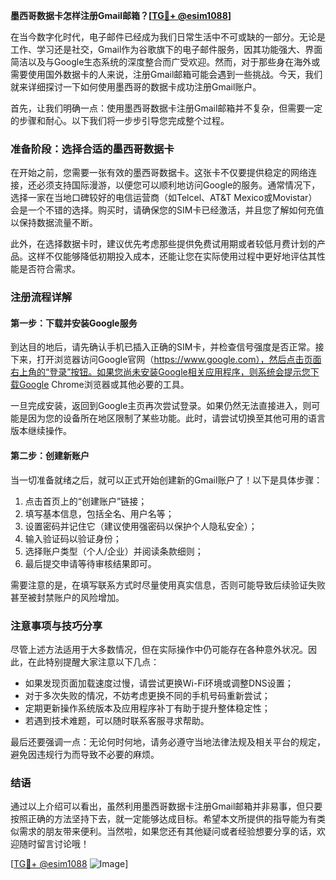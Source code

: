 **墨西哥数据卡怎样注册Gmail邮箱？[[TG💪+ @esim1088](https://t.me/s/esim1088)]**

在当今数字化时代，电子邮件已经成为我们日常生活中不可或缺的一部分。无论是工作、学习还是社交，Gmail作为谷歌旗下的电子邮件服务，因其功能强大、界面简洁以及与Google生态系统的深度整合而广受欢迎。然而，对于那些身在海外或需要使用国外数据卡的人来说，注册Gmail邮箱可能会遇到一些挑战。今天，我们就来详细探讨一下如何使用墨西哥的数据卡成功注册Gmail账户。

首先，让我们明确一点：使用墨西哥数据卡注册Gmail邮箱并不复杂，但需要一定的步骤和耐心。以下我们将一步步引导您完成整个过程。

### 准备阶段：选择合适的墨西哥数据卡

在开始之前，您需要一张有效的墨西哥数据卡。这张卡不仅要提供稳定的网络连接，还必须支持国际漫游，以便您可以顺利地访问Google的服务。通常情况下，选择一家在当地口碑较好的电信运营商（如Telcel、AT&T Mexico或Movistar）会是一个不错的选择。购买时，请确保您的SIM卡已经激活，并且您了解如何充值以保持数据流量不断。

此外，在选择数据卡时，建议优先考虑那些提供免费试用期或者较低月费计划的产品。这样不仅能够降低初期投入成本，还能让您在实际使用过程中更好地评估其性能是否符合需求。

### 注册流程详解

#### 第一步：下载并安装Google服务

到达目的地后，请先确认手机已插入正确的SIM卡，并检查信号强度是否正常。接下来，打开浏览器访问Google官网（https://www.google.com），然后点击页面右上角的“登录”按钮。如果您尚未安装Google相关应用程序，则系统会提示您下载Google Chrome浏览器或其他必要的工具。

一旦完成安装，返回到Google主页再次尝试登录。如果仍然无法直接进入，则可能是因为您的设备所在地区限制了某些功能。此时，请尝试切换至其他可用的语言版本继续操作。

#### 第二步：创建新账户

当一切准备就绪之后，就可以正式开始创建新的Gmail账户了！以下是具体步骤：

1. 点击首页上的“创建账户”链接；
2. 填写基本信息，包括全名、用户名等；
3. 设置密码并记住它（建议使用强密码以保护个人隐私安全）；
4. 输入验证码以验证身份；
5. 选择账户类型（个人/企业）并阅读条款细则；
6. 最后提交申请等待审核结果即可。

需要注意的是，在填写联系方式时尽量使用真实信息，否则可能导致后续验证失败甚至被封禁账户的风险增加。

### 注意事项与技巧分享

尽管上述方法适用于大多数情况，但在实际操作中仍可能存在各种意外状况。因此，在此特别提醒大家注意以下几点：

- 如果发现页面加载速度过慢，请尝试更换Wi-Fi环境或调整DNS设置；
- 对于多次失败的情况，不妨考虑更换不同的手机号码重新尝试；
- 定期更新操作系统版本及应用程序补丁有助于提升整体稳定性；
- 若遇到技术难题，可以随时联系客服寻求帮助。

最后还要强调一点：无论何时何地，请务必遵守当地法律法规及相关平台的规定，避免因违规行为而导致不必要的麻烦。

### 结语

通过以上介绍可以看出，虽然利用墨西哥数据卡注册Gmail邮箱并非易事，但只要按照正确的方法坚持下去，就一定能够达成目标。希望本文所提供的指导能为有类似需求的朋友带来便利。当然啦，如果您还有其他疑问或者经验想要分享的话，欢迎随时留言讨论哦！

[[TG💪+ @esim1088](https://t.me/s/esim1088) ![Image](https://i.postimg.cc/4NQfJmqS/Snipaste-2025-05-13-00-14-12.png)]